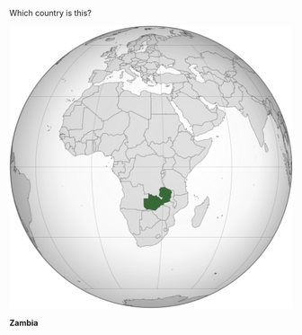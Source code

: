 Which country is this?

![Map of a country](images/Zambia_(orthographic_projection).svg)
<!--question-->
**Zambia**